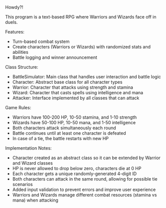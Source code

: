 Howdy?!

This program is a text-based RPG where Warriors and Wizards face off in duels.

Features:

- Turn-based combat system
- Create characters (Warriors or Wizards) with randomized stats and abilities
- Battle logging and winner announcement


Class Structure:

- BattleSimulator: Main class that handles user interaction and battle logic
- Character: Abstract base class for all character types
- Warrior: Character that attacks using strength and stamina
- Wizard: Character that casts spells using intelligence and mana
- Attacker: Interface implemented by all classes that can attack

  
Game Rules:

- Warriors have 100-200 HP, 10-50 stamina, and 1-10 strength
- Wizards have 50-100 HP, 10-50 mana, and 1-50 intelligence
- Both characters attack simultaneously each round
- Battle continues until at least one character is defeated
- In case of a tie, the battle restarts with new HP

Implementation Notes:

- Character created as an abstract class so it can be extended by Warrior and Wizard classes
- HP is never allowed to drop below zero, characters die at 0 HP
- Each character gets a unique randomly-generated 4-digit ID 
- Both characters can attack in the same round, allowing for possible tie scenarios
- Added input validation to prevent errors and improve user experience
- Warriors and Wizards manage different combat resources (stamina vs mana) when attacking
